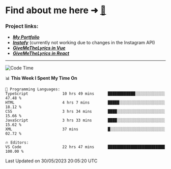 # Find about me here ➜ [🧑](https://pauabella.dev)

### Project links:
- ***[My Portfolio](https://pauabella.dev)***
- ***[Instafy](https://instafy.me)*** (currently not working due to changes in the Instagram API)
- ***[GiveMeTheLyrics in Vue](https://lyrics.pauabella.dev)***
- ***[GiveMeTheLyrics in React](https://pauabella.dev/GiveMeTheLyrics)***

---
<!--START_SECTION:waka-->
![Code Time](http://img.shields.io/badge/Code%20Time-2%2C185%20hrs%2030%20mins-blue)

📊 **This Week I Spent My Time On** 

```text
💬 Programming Languages: 
TypeScript               10 hrs 49 mins      ████████████░░░░░░░░░░░░░   47.48 % 
HTML                     4 hrs 7 mins        █████░░░░░░░░░░░░░░░░░░░░   18.12 % 
CSS                      3 hrs 34 mins       ████░░░░░░░░░░░░░░░░░░░░░   15.66 % 
JavaScript               3 hrs 33 mins       ████░░░░░░░░░░░░░░░░░░░░░   15.62 % 
XML                      37 mins             █░░░░░░░░░░░░░░░░░░░░░░░░   02.72 % 

🔥 Editors: 
VS Code                  22 hrs 47 mins      █████████████████████████   100.00 % 
```


 Last Updated on 30/05/2023 20:05:20 UTC
<!--END_SECTION:waka-->
